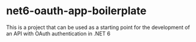 # net6-oauth-app-boilerplate
This is a project that can be used as a starting point for the development of an API with OAuth authentication in .NET 6
